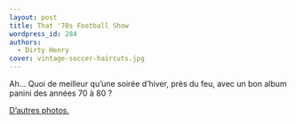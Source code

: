 ```yaml
---
layout: post
title: That '70s Football Show
wordpress_id: 284
authors:
  - Dirty Henry
cover: vintage-soccer-haircuts.jpg
---
```


Ah… Quoi de meilleur qu’une soirée d’hiver, près du feu, avec un bon album
panini des années 70 à 80 ?

[D’autres photos.](https://www.facebook.com/groups/46841748772/)
